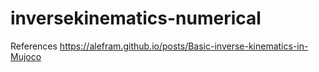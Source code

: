 # inversekinematics-numerical

References
https://alefram.github.io/posts/Basic-inverse-kinematics-in-Mujoco
